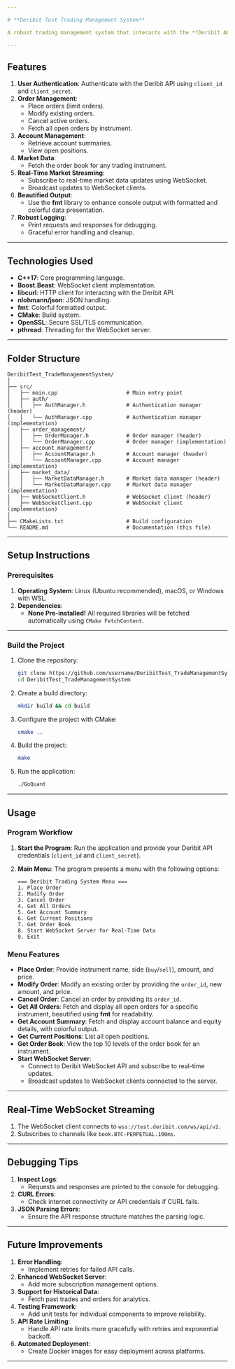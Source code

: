 ```yaml
---

# **Deribit Test Trading Management System**

A robust trading management system that interacts with the **Deribit API** to manage user authentication, order placement, modification, cancellation, and real-time market data streaming. Built with **C++**, it uses **Boost.Beast**, **libcurl**, **fmt**, and **nlohmann/json** for WebSocket communication, HTTP requests, JSON handling, and colorful formatted output, respectively.

---
```


## **Features**

1. **User Authentication**: Authenticate with the Deribit API using `client_id` and `client_secret`.
2. **Order Management**:
   - Place orders (limit orders).
   - Modify existing orders.
   - Cancel active orders.
   - Fetch all open orders by instrument.
3. **Account Management**:
   - Retrieve account summaries.
   - View open positions.
4. **Market Data**:
   - Fetch the order book for any trading instrument.
5. **Real-Time Market Streaming**:
   - Subscribe to real-time market data updates using WebSocket.
   - Broadcast updates to WebSocket clients.
6. **Beautified Output**:
   - Use the **fmt** library to enhance console output with formatted and colorful data presentation.
7. **Robust Logging**:
   - Print requests and responses for debugging.
   - Graceful error handling and cleanup.

---

## **Technologies Used**

- **C++17**: Core programming language.
- **Boost.Beast**: WebSocket client implementation.
- **libcurl**: HTTP client for interacting with the Deribit API.
- **nlohmann/json**: JSON handling.
- **fmt**: Colorful formatted output.
- **CMake**: Build system.
- **OpenSSL**: Secure SSL/TLS communication.
- **pthread**: Threading for the WebSocket server.

---

## **Folder Structure**

```
DeribitTest_TradeManagementSystem/
│
├── src/
│   ├── main.cpp                      # Main entry point
│   ├── auth/
│   │   ├── AuthManager.h             # Authentication manager (header)
│   │   └── AuthManager.cpp           # Authentication manager (implementation)
│   ├── order_management/
│   │   ├── OrderManager.h            # Order manager (header)
│   │   └── OrderManager.cpp          # Order manager (implementation)
│   ├── account_management/
│   │   ├── AccountManager.h          # Account manager (header)
│   │   └── AccountManager.cpp        # Account manager (implementation)
│   ├── market_data/
│   │   ├── MarketDataManager.h       # Market data manager (header)
│   │   └── MarketDataManager.cpp     # Market data manager (implementation)
│   ├── WebSocketClient.h             # WebSocket client (header)
│   ├── WebSocketClient.cpp           # WebSocket client (implementation)
│
├── CMakeLists.txt                    # Build configuration
└── README.md                         # Documentation (this file)
```

---

## **Setup Instructions**

### **Prerequisites**

1. **Operating System**: Linux (Ubuntu recommended), macOS, or Windows with WSL.
2. **Dependencies**:
   - **None Pre-installed!** All required libraries will be fetched automatically using `CMake FetchContent`.

---

### **Build the Project**

1. Clone the repository:
   ```bash
   git clone https://github.com/username/DeribitTest_TradeManagementSystem.git
   cd DeribitTest_TradeManagementSystem
   ```

2. Create a build directory:
   ```bash
   mkdir build && cd build
   ```

3. Configure the project with CMake:
   ```bash
   cmake ..
   ```

4. Build the project:
   ```bash
   make
   ```

5. Run the application:
   ```bash
   ./GoQuant
   ```

---

## **Usage**

### **Program Workflow**

1. **Start the Program**:
   Run the application and provide your Deribit API credentials (`client_id` and `client_secret`).

2. **Main Menu**:
   The program presents a menu with the following options:
   ```
   === Deribit Trading System Menu ===
   1. Place Order
   2. Modify Order
   3. Cancel Order
   4. Get All Orders
   5. Get Account Summary
   6. Get Current Positions
   7. Get Order Book
   8. Start WebSocket Server for Real-Time Data
   9. Exit
   ```

### **Menu Features**

- **Place Order**: Provide instrument name, side (`buy`/`sell`), amount, and price.
- **Modify Order**: Modify an existing order by providing the `order_id`, new amount, and price.
- **Cancel Order**: Cancel an order by providing its `order_id`.
- **Get All Orders**: Fetch and display all open orders for a specific instrument, beautified using **fmt** for readability.
- **Get Account Summary**: Fetch and display account balance and equity details, with colorful output.
- **Get Current Positions**: List all open positions.
- **Get Order Book**: View the top 10 levels of the order book for an instrument.
- **Start WebSocket Server**:
   - Connect to Deribit WebSocket API and subscribe to real-time updates.
   - Broadcast updates to WebSocket clients connected to the server.

---

## **Real-Time WebSocket Streaming**

1. The WebSocket client connects to `wss://test.deribit.com/ws/api/v2`.
2. Subscribes to channels like `book.BTC-PERPETUAL.100ms`.

---

## **Debugging Tips**

1. **Inspect Logs**:
   - Requests and responses are printed to the console for debugging.
2. **CURL Errors**:
   - Check internet connectivity or API credentials if CURL fails.
3. **JSON Parsing Errors**:
   - Ensure the API response structure matches the parsing logic.

---

## **Future Improvements**

1. **Error Handling**:
   - Implement retries for failed API calls.
2. **Enhanced WebSocket Server**:
   - Add more subscription management options.
3. **Support for Historical Data**:
   - Fetch past trades and orders for analytics.
4. **Testing Framework**:
   - Add unit tests for individual components to improve reliability.
5. **API Rate Limiting**:
   - Handle API rate limits more gracefully with retries and exponential backoff.
6. **Automated Deployment**:
   - Create Docker images for easy deployment across platforms.

---

